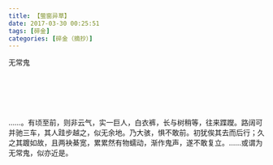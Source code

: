 ```yaml
---
title: 【萤窗异草】
date: 2017-03-30 00:25:51
tags: [碎金]
categories: [碎金（摘抄）]
---
```


<p dir="ltr"  >无常鬼<br /><br /><br /><br /><br /><br /></p> 


<p dir="ltr"  >……。有顷至前，则非云气，实一巨人，白衣裤，长与树稍等，往来蹀躞。路阔可并驰三车，其人跬步越之，似无余地。乃大骇，惧不敢前。初犹俟其去而后行；久之其踱如故，且两袂綦宽，累累然有物蠕动，渐作鬼声，遂不敢复立。……或谓为无常鬼，似亦近是。</p>
